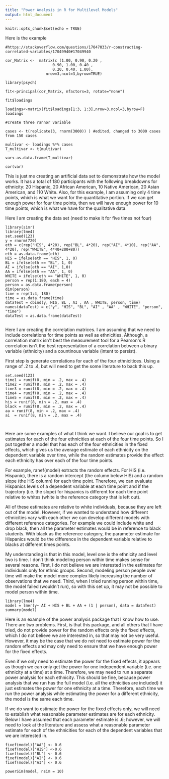 ```yaml
---
title: "Power Analysis in R for Multilevel Models"
output: html_document
---
```


```{r setup, include=FALSE}
knitr::opts_chunk$set(echo = TRUE)
```
Here is the example
```{r}
#https://stackoverflow.com/questions/17047033/r-constructing-correlated-variables/17049940#17049940

cor_Matrix <-  matrix(c (1.00, 0.90, 0.20 ,
                     0.90, 1.00, 0.40 ,
                     0.20, 0.40, 1.00), 
                  nrow=3,ncol=3,byrow=TRUE)

library(psych) 

fit<-principal(cor_Matrix, nfactors=3, rotate="none")

fit$loadings

loadings<-matrix(fit$loadings[1:3, 1:3],nrow=3,ncol=3,byrow=F)
loadings

#create three rannor variable

cases <- t(replicate(3, rnorm(3000)) ) #edited, changed to 3000 cases from 150 cases

multivar <- loadings %*% cases
T_multivar <- t(multivar)

var<-as.data.frame(T_multivar)

cor(var)

```



This is just me creating an artificial data set to demonstrate how the model works.  It has a total of 180 participants with the following breakdowns for ethnicity:  20 Hispanic, 20 African American, 10 Native American, 20 Asian American, and 110 White.  Also, for this example, I am assuming only 4 time points, which is what we want for the quantitative portion.  If we can get enough power for four time points, then we will have enough power for 10 time points, which is what we have for the qualitative data. 

Here I am creating the data set (need to make it for five times not four)
```{r}
library(simr)
library(lme4)
set.seed(123)
y = rnorm(720)
eth = c(rep("HIS", 4*20), rep("BL", 4*20), rep("AI", 4*10), rep("AA", 4*20), rep("WHITE", 4*40+200+80))
eth = as.data.frame(eth)
HIS = ifelse(eth == "HIS", 1, 0)
BL = ifelse(eth == "BL", 1, 0)
AI = ifelse(eth == "AI", 1,0)
AA = ifelse(eth == "AA", 1, 0)
WHITE = ifelse(eth == "WHITE", 1, 0)
person = rep(1:180, each = 4)
person = as.data.frame(person)
dim(person)
time = rep(1:4, 180)
time = as.data.frame(time)
dataTest = cbind(y, HIS, BL , AI , AA , WHITE, person, time)
names(dataTest) = c("y", "HIS", "BL", "AI" , "AA" , "WHITE", "person", "time")
dataTest = as.data.frame(dataTest)


```
Here I am creating the correlation matrices.  I am assuming that we need to include correlations for time points as well as ethnicities.  Although, a correlation matrix isn't best the measurement tool for a Pearson's R correlation isn't the best representation of a correlation between a binary variable (ethnicity) and a countinous variable (intent to persist). 

First step is generate correlations for each of the four ethnicitices.  Using a range of .2 to .4, but will need to get the some literature to back this up. 
```{r}
set.seed(123)
time1 = runif(8, min = .2, max = .4)
time2 = runif(8, min = .2, max = .4)
time3 = runif(8, min = .2, max = .4)
time4 = runif(8, min = .2, max = .4)
time5 = runif(8, min = .2, max = .4) 
his = runif(8, min = .2, max = .4)
black = runif(8, min = .2, max = .4)
aa = runif(8, min = .2, max = .4)
ai  = runif(8, min = .2, max = .4)



```



Here are some examples of what I think we want.  I believe our goal is to get estimates for each of the four ethnicities at each of the four time points.  So I put together a model that has each of the four ethnicities in the fixed effects, which gives us the average estimate of each ethnicity on the dependent variable over time, while the random estimates provide the effect each ethnicity has over each of the four time points.  

For example, ranef(model) extracts the random effects.  For HIS (i.e. Hispanic), there is a random intercept (the column below HIS) and a random slope (the HIS column) for each time point.  Therefore, we can evaluate Hispanics levels of a dependent variable at each time point and if the trajectory (i.e. the slope) for hispanics is different for each time point relative to whites (white is the reference category that is left out). 

All of these estimates are relative to white individuals, because they are left out of the model.  However, if we wanted to understand how different ethnicities vary with each other we can develop different models with different reference categories.  For example we could include white and drop black, then all the parameter estimates would be in reference to black students. With black as the reference category, the parameter estimate for Hispanics would be the difference in the dependent variable relative to blacks at different times points. 

My understanding is that in this model, level one is the ethnicity and level two is time.  I don’t think modeling person within time makes sense for several reasons.  First, I do not believe we are interested in the estimates for individuals only for ethnic groups.  Second, modeling person people over time will make the model more complex likely increasing the number of observations that we need.  Third, when I tried running person within time, the model failed (wouldn’t run), so with this set up, it may not be possible to model person within time.
```{r}
library(lme4)
model = lmer(y~ AI + HIS + BL + AA + (1 | person), data = dataTest)
summary(model)
```
Here is an example of the power analysis package that I know how to use.  There are two problems.  First, is that this package, and all others that I have tried, do not provide power for the random effects only the fixed effects, which I do not believe we are interested in, so that may not be very useful.  However, it may be the case that we do not need to estimate power for the random effects and may only need to ensure that we have enough power for the fixed effects.  

Even if we only need to estimate the power for the fixed effects, it appears as though we can only get the power for one independent variable (i.e. one ethnicity at a time) at a time.  Therefore, we may need to run a separate power analysis for each ethnicity.  This should be fine, because power analysis that we run has the full model (i.e. all the ethnicities are included) it just estimates the power for one ethnicity at a time.  Therefore, each time we run the power analysis while estimating the power for a different ethnicity, the model is the same each time.

If we do want to estimate the power for the fixed effects only, we will need to establish what reasonable parameter estimates are for each ethnicity.  Below I have assumed that each parameter estimate is .6; however, we will need to look at the literature and assess what a reasonable parameter estimate for each of the ethnicities for each of the dependent variables that we are interested in. 
```{r}
fixef(model)["AA"] <- 0.6
fixef(model)["HIS"] <-0.6
fixef(model)["BL"] <- 0.6
fixef(model)["AI"] <- 0.6
fixef(model)["AI"] <- 0.6

powerSim(model, nsim = 10)
```



